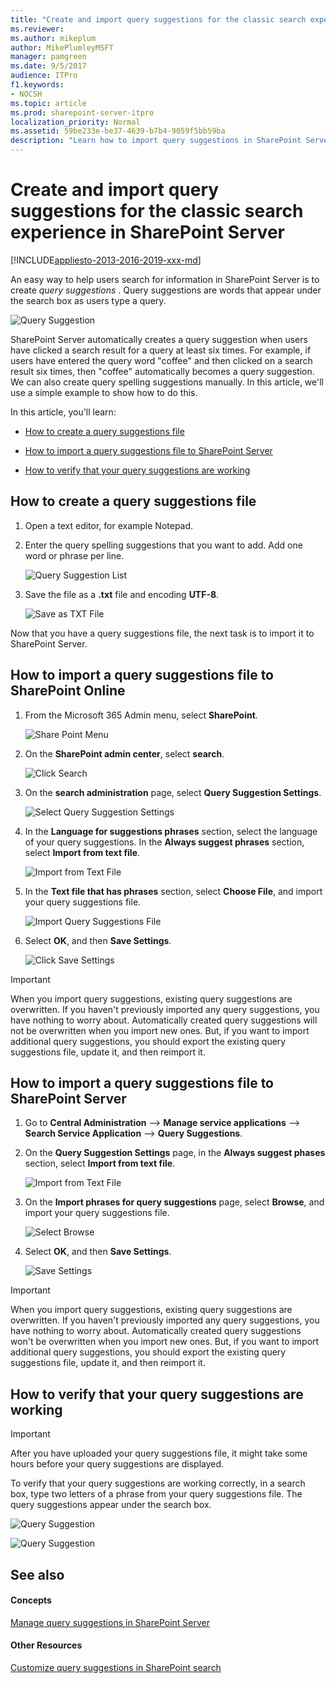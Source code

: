 ```yaml
---
title: "Create and import query suggestions for the classic search experience in SharePoint Server"
ms.reviewer: 
ms.author: mikeplum
author: MikePlumleyMSFT
manager: pamgreen
ms.date: 9/5/2017
audience: ITPro
f1.keywords:
- NOCSH
ms.topic: article
ms.prod: sharepoint-server-itpro
localization_priority: Normal
ms.assetid: 59be233e-be37-4639-b7b4-9059f5bb59ba
description: "Learn how to import query suggestions in SharePoint Server."
---
```


# Create and import query suggestions for the classic search experience in SharePoint Server

[!INCLUDE[appliesto-2013-2016-2019-xxx-md](../includes/appliesto-2013-2016-2019-xxx-md.md)] 
  
An easy way to help users search for information in SharePoint Server is to create  *query suggestions*  . Query suggestions are words that appear under the search box as users type a query. 
  
![Query Suggestion](../media/OTCSP_coffee_suggestion.png)
  
SharePoint Server automatically creates a query suggestion when users have clicked a search result for a query at least six times. For example, if users have entered the query word "coffee" and then clicked on a search result six times, then "coffee" automatically becomes a query suggestion. We can also create query spelling suggestions manually. In this article, we'll use a simple example to show how to do this.
  
In this article, you'll learn:
  
- [How to create a query suggestions file](create-and-import-query-suggestions.md#BKMK_HowToCreateAQuerySuggestionsFile)
      
- [How to import a query suggestions file to SharePoint Server](create-and-import-query-suggestions.md#BKMK_HowToImportQuerySuggestionsFileToSharepointServer2013)
    
- [How to verify that your query suggestions are working](create-and-import-query-suggestions.md#BKMK_HowToVerifyThatYourQuerySuggestionsAreWorking)
    
## How to create a query suggestions file
<a name="BKMK_HowToCreateAQuerySuggestionsFile"> </a>

1. Open a text editor, for example Notepad.
    
2. Enter the query spelling suggestions that you want to add. Add one word or phrase per line.
    
     ![Query Suggestion List](../media/OTCSP_QuerySuggestionList.png)
  
3. Save the file as a **.txt** file and encoding **UTF-8**. 
    
     ![Save as TXT File](../media/OTCSP_SaveTXT.png)
  
Now that you have a query suggestions file, the next task is to import it to SharePoint Server.
  
## How to import a query suggestions file to SharePoint Online
<a name="BKMK_HowToImportQuerySuggestionsFileToSharepointOnline"> </a>

1. From the Microsoft 365 Admin menu, select **SharePoint**. 
    
     ![Share Point Menu](../media/OTCSP_SharePointMenu.png)
  
2. On the **SharePoint admin center**, select **search**. 
    
     ![Click Search](../media/OTCSP_search.png)
  
3. On the **search administration** page, select **Query Suggestion Settings**. 
    
     ![Select Query Suggestion Settings](../media/OTCSP_QuerySuggestionSettings.png)
  
4. In the **Language for suggestions phrases** section, select the language of your query suggestions. In the **Always suggest phrases** section, select **Import from text file**. 
    
     ![Import from Text File](../media/OTCSP_AlwaysSuggest.png)
  
5. In the **Text file that has phrases** section, select **Choose File**, and import your query suggestions file. 
    
     ![Import Query Suggestions File](../media/OTCSP_ChooseFile.png)
  
6. Select **OK**, and then **Save Settings**. 
    
     ![Click Save Settings](../media/OTCSP_SaveSettings.png)
  
> [!IMPORTANT]
> When you import query suggestions, existing query suggestions are overwritten. If you haven't previously imported any query suggestions, you have nothing to worry about. Automatically created query suggestions will not be overwritten when you import new ones. But, if you want to import additional query suggestions, you should export the existing query suggestions file, update it, and then reimport it. 
  
## How to import a query suggestions file to SharePoint Server
<a name="BKMK_HowToImportQuerySuggestionsFileToSharepointServer2013"> </a>

1. Go to **Central Administration** --> **Manage service applications** --> **Search Service Application** --> **Query Suggestions**. 
    
2. On the **Query Suggestion Settings** page, in the **Always suggest phases** section, select **Import from text file**. 
    
     ![Import from Text File](../media/OTCSP_CA_ImportFromTextFile.png)
  
3. On the **Import phrases for query suggestions** page, select **Browse**, and import your query suggestions file. 
    
     ![Select Browse](../media/OTCSP_Browse.png)
  
4. Select **OK**, and then **Save Settings**. 
    
     ![Save Settings](../media/OTCSP_CA_SaveSettings.png)
  
> [!IMPORTANT]
> When you import query suggestions, existing query suggestions are overwritten. If you haven't previously imported any query suggestions, you have nothing to worry about. Automatically created query suggestions won't be overwritten when you import new ones. But, if you want to import additional query suggestions, you should export the existing query suggestions file, update it, and then reimport it. 
  
## How to verify that your query suggestions are working
<a name="BKMK_HowToVerifyThatYourQuerySuggestionsAreWorking"> </a>

> [!IMPORTANT]
> After you have uploaded your query suggestions file, it might take some hours before your query suggestions are displayed. 
  
To verify that your query suggestions are working correctly, in a search box, type two letters of a phrase from your query suggestions file. The query suggestions appear under the search box.
  
![Query Suggestion](../media/OTCSP_CupOfJoe.png)
  
![Query Suggestion](../media/OTCSP_CaffeLatte.png)
  
## See also
<a name="BKMK_HowToVerifyThatYourQuerySuggestionsAreWorking"> </a>

#### Concepts

[Manage query suggestions in SharePoint Server](manage-query-suggestions.md)
#### Other Resources

[Customize query suggestions in SharePoint search](https://docs.microsoft.com/sharepoint/manage-query-suggestions)

